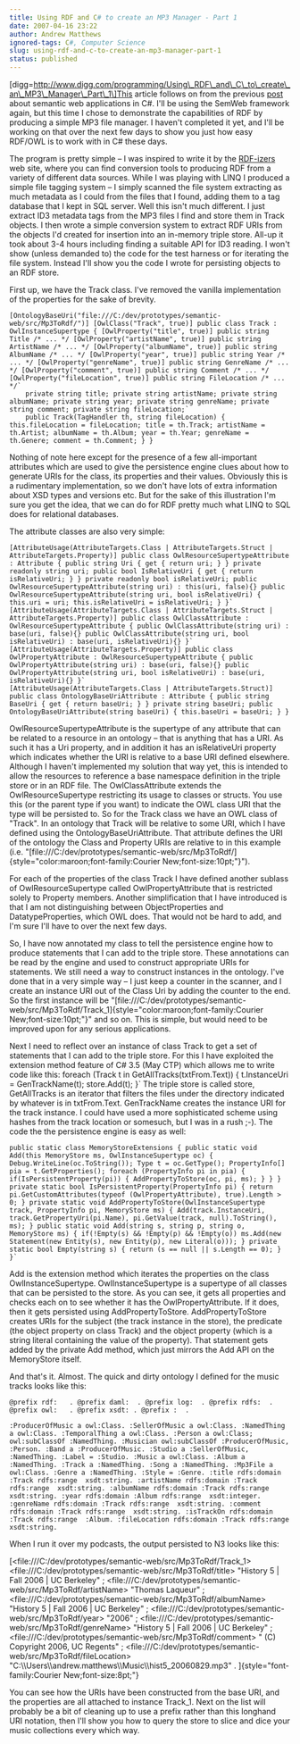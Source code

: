 ```yaml
---
title: Using RDF and C# to create an MP3 Manager - Part 1
date: 2007-04-16 23:22
author: Andrew Matthews
ignored-tags: C#, Computer Science
slug: using-rdf-and-c-to-create-an-mp3-manager-part-1
status: published
---
```


\[digg=http://www.digg.com/programming/Using\_RDF\_and\_C\_to\_create\_an\_MP3\_Manager\_Part\_1\]This article follows on from the previous [post](http://aabs.wordpress.com/2007/04/13/a-simple-semantic-web-application-in-c/) about semantic web applications in C\#. I'll be using the SemWeb framework again, but this time I chose to demonstrate the capabilities of RDF by producing a simple MP3 file manager. I haven't completed it yet, and I'll be working on that over the next few days to show you just how easy RDF/OWL is to work with in C\# these days.

The program is pretty simple – I was inspired to write it by the [RDF-izers](http://simile.mit.edu/wiki/RDFizers) web site, where you can find conversion tools to producing RDF from a variety of different data sources. While I was playing with LINQ I produced a simple file tagging system – I simply scanned the file system extracting as much metadata as I could from the files that I found, adding them to a tag database that I kept in SQL server. Well this isn't much different. I just extract ID3 metadata tags from the MP3 files I find and store them in Track objects. I then wrote a simple conversion system to extract RDF URIs from the objects I'd created for insertion into an in-memory triple store. All-up it took about 3-4 hours including finding a suitable API for ID3 reading. I won't show (unless demanded to) the code for the test harness or for iterating the file system. Instead I'll show you the code I wrote for persisting objects to an RDF store.

First up, we have the Track class. I've removed the vanilla implementation of the properties for the sake of brevity.

    [OntologyBaseUri("file:///C:/dev/prototypes/semantic-web/src/Mp3ToRdf/")] [OwlClass("Track", true)] public class Track : OwlInstanceSupertype { [OwlProperty("title", true)] public string Title /* ... */ [OwlProperty("artistName", true)] public string ArtistName /* ... */ [OwlProperty("albumName", true)] public string AlbumName /* ... */ [OwlProperty("year", true)] public string Year /* ... */ [OwlProperty("genreName", true)] public string GenreName /* ... */ [OwlProperty("comment", true)] public string Comment /* ... */ [OwlProperty("fileLocation", true)] public string FileLocation /* ... */`
        private string title; private string artistName; private string albumName; private string year; private string genreName; private string comment; private string fileLocation;`
        public Track(TagHandler th, string fileLocation) { this.fileLocation = fileLocation; title = th.Track; artistName = th.Artist; albumName = th.Album; year = th.Year; genreName = th.Genere; comment = th.Comment; } }

Nothing of note here except for the presence of a few all-important attributes which are used to give the persistence engine clues about how to generate URIs for the class, its properties and their values. Obviously this is a rudimentary implementation, so we don't have lots of extra information about XSD types and versions etc. But for the sake of this illustration I'm sure you get the idea, that we can do for RDF pretty much what LINQ to SQL does for relational databases.

The attribute classes are also very simple:

    [AttributeUsage(AttributeTargets.Class | AttributeTargets.Struct | AttributeTargets.Property)] public class OwlResourceSupertypeAttribute : Attribute { public string Uri { get { return uri; } } private readonly string uri; public bool IsRelativeUri { get { return isRelativeUri; } } private readonly bool isRelativeUri; public OwlResourceSupertypeAttribute(string uri) : this(uri, false){} public OwlResourceSupertypeAttribute(string uri, bool isRelativeUri) { this.uri = uri; this.isRelativeUri = isRelativeUri; } }`
    [AttributeUsage(AttributeTargets.Class | AttributeTargets.Struct | AttributeTargets.Property)] public class OwlClassAttribute : OwlResourceSupertypeAttribute { public OwlClassAttribute(string uri) : base(uri, false){} public OwlClassAttribute(string uri, bool isRelativeUri) : base(uri, isRelativeUri){} }`
    [AttributeUsage(AttributeTargets.Property)] public class OwlPropertyAttribute : OwlResourceSupertypeAttribute { public OwlPropertyAttribute(string uri) : base(uri, false){} public OwlPropertyAttribute(string uri, bool isRelativeUri) : base(uri, isRelativeUri){} }`
    [AttributeUsage(AttributeTargets.Class | AttributeTargets.Struct)] public class OntologyBaseUriAttribute : Attribute { public string BaseUri { get { return baseUri; } } private string baseUri; public OntologyBaseUriAttribute(string baseUri) { this.baseUri = baseUri; } }

OwlResourceSupertypeAttribute is the supertype of any attribute that can be related to a resource in an ontology – that is anything that has a URI. As such it has a Uri property, and in addition it has an isRelativeUri property which indicates whether the URI is relative to a base URI defined elsewhere. Although I haven't implemented my solution that way yet, this is intended to allow the resources to reference a base namespace definition in the triple store or in an RDF file. The OwlClassAttribute extends the OwlResourceSupertype restricting its usage to classes or structs. You use this (or the parent type if you want) to indicate the OWL class URI that the type will be persisted to. So for the Track class we have an OWL class of "Track". In an ontology that Track will be relative to some URI, which I have defined using the OntologyBaseUriAttribute. That attribute defines the URI of the ontology the Class and Property URIs are relative to in this example (i.e. "[file:///C:/dev/prototypes/semantic-web/src/Mp3ToRdf/]{style="color:maroon;font-family:Courier New;font-size:10pt;"}").

For each of the properties of the class Track I have defined another sublass of OwlResourceSupertype called OwlPropertyAttribute that is restricted solely to Property members. Another simplification that I have introduced is that I am not distinguishing between ObjectProperties and DatatypeProperties, which OWL does. That would not be hard to add, and I'm sure I'll have to over the next few days.

So, I have now annotated my class to tell the persistence engine how to produce statements that I can add to the triple store. These annotations can be read by the engine and used to construct appropriate URIs for statements. We still need a way to construct instances in the ontology. I've done that in a very simple way – I just keep a counter in the scanner, and I create an instance URI out of the Class Uri by adding the counter to the end. So the first instance will be "[file:///C:/dev/prototypes/semantic-web/src/Mp3ToRdf/Track\_1]{style="color:maroon;font-family:Courier New;font-size:10pt;"}" and so on. This is simple, but would need to be improved upon for any serious applications.

Next I need to reflect over an instance of class Track to get a set of statements that I can add to the triple store. For this I have exploited the extension method feature of C\# 3.5 (May CTP) which allows me to write code like this:
    foreach (Track t in GetAllTracks(txtFrom.Text)) { t.InstanceUri = GenTrackName(t); store.Add(t); }`
The triple store is called store, GetAllTracks is an iterator that filters the files under the directory indicated by whatever is in txtFrom.Text. GenTrackName creates the instance URI for the track instance. I could have used a more sophisticated scheme using hashes from the track location or somesuch, but I was in a rush ;-). The code the the persistence engine is easy as well:

    public static class MemoryStoreExtensions { public static void Add(this MemoryStore ms, OwlInstanceSupertype oc) { Debug.WriteLine(oc.ToString()); Type t = oc.GetType(); PropertyInfo[] pia = t.GetProperties(); foreach (PropertyInfo pi in pia) { if(IsPersistentProperty(pi)) { AddPropertyToStore(oc, pi, ms); } } } private static bool IsPersistentProperty(PropertyInfo pi) { return pi.GetCustomAttributes(typeof (OwlPropertyAttribute), true).Length > 0; } private static void AddPropertyToStore(OwlInstanceSupertype track, PropertyInfo pi, MemoryStore ms) { Add(track.InstanceUri, track.GetPropertyUri(pi.Name), pi.GetValue(track, null).ToString(), ms); } public static void Add(string s, string p, string o, MemoryStore ms) { if(!Empty(s) && !Empty(p) && !Empty(o)) ms.Add(new Statement(new Entity(s), new Entity(p), new Literal(o))); } private static bool Empty(string s) { return (s == null || s.Length == 0); } }`
Add is the extension method which iterates the properties on the class OwlInstanceSupertype. OwlInstanceSupertype is a supertype of all classes that can be persisted to the store. As you can see, it gets all properties and checks each on to see whether it has the OwlPropertyAttribute. If it does, then it gets persisted using AddPropertyToStore. AddPropertyToStore creates URIs for the subject (the track instance in the store), the predicate (the object property on class Track) and the object property (which is a string literal containing the value of the property). That statement gets added by the private Add method, which just mirrors the Add API on the MemoryStore itself.

And that's it. Almost. The quick and dirty ontology I defined for the music tracks looks like this:

    @prefix rdf:   . @prefix daml:  . @prefix log:  . @prefix rdfs:  . @prefix owl:   . @prefix xsdt: . @prefix :  .

    :ProducerOfMusic a owl:Class. :SellerOfMusic a owl:Class. :NamedThing a owl:Class. :TemporalThing a owl:Class. :Person a owl:Class; owl:subClassOf :NamedThing. :Musician owl:subClassOf :ProducerOfMusic, :Person. :Band a :ProducerOfMusic. :Studio a :SellerOfMusic, :NamedThing. :Label = :Studio. :Music a owl:Class. :Album a :NamedThing. :Track a :NamedThing. :Song a :NamedThing. :Mp3File a owl:Class. :Genre a :NamedThing. :Style = :Genre. :title rdfs:domain :Track rdfs:range  xsdt:string. :artistName rdfs:domain :Track rdfs:range  xsdt:string. :albumName rdfs:domain :Track rdfs:range  xsdt:string. :year rdfs:domain :Album rdfs:range  xsdt:integer. :genreName rdfs:domain :Track rdfs:range  xsdt:string. :comment rdfs:domain :Track rdfs:range  xsdt:string. :isTrackOn rdfs:domain :Track rdfs:range  :Album. :fileLocation rdfs:domain :Track rdfs:range  xsdt:string.

When I run it over my podcasts, the output persisted to N3 looks like this:

[\<file:///C:/dev/prototypes/semantic-web/src/Mp3ToRdf/Track\_1\> \<file:///C:/dev/prototypes/semantic-web/src/Mp3ToRdf/title\> "History 5 \| Fall 2006 \| UC Berkeley" ; \<file:///C:/dev/prototypes/semantic-web/src/Mp3ToRdf/artistName\> "Thomas Laqueur" ;
\<file:///C:/dev/prototypes/semantic-web/src/Mp3ToRdf/albumName\> "History 5 \| Fall 2006 \| UC Berkeley" ;
\<file:///C:/dev/prototypes/semantic-web/src/Mp3ToRdf/year\> "2006" ;
\<file:///C:/dev/prototypes/semantic-web/src/Mp3ToRdf/genreName\> "History 5 \| Fall 2006 \| UC Berkeley" ;
\<file:///C:/dev/prototypes/semantic-web/src/Mp3ToRdf/comment\> " (C) Copyright 2006, UC Regents" ;
\<file:///C:/dev/prototypes/semantic-web/src/Mp3ToRdf/fileLocation\> "C:\\\\Users\\\\andrew.matthews\\\\Music\\\\hist5\_20060829.mp3" .
]{style="font-family:Courier New;font-size:8pt;"}

You can see how the URIs have been constructed from the base URI, and the properties are all attached to instance Track\_1. Next on the list will probably be a bit of cleaning up to use a prefix rather than this longhand URI notation, then I'll show you how to query the store to slice and dice your music collections every which way.
